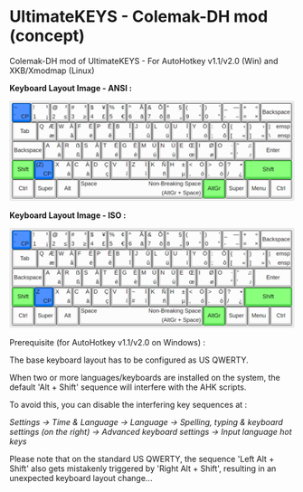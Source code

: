 # UltimateKEYS - Colemak-DH mod (concept)

Colemak-DH mod of UltimateKEYS - For AutoHotkey v1.1/v2.0 (Win) and XKB/Xmodmap (Linux)

**Keyboard Layout Image - ANSI&nbsp;:**

![UltimateKEYS - Colemak-DH ANSI mod - Keyboard Layout Image](UltimateKEYS%20-%20Colemak-DH%20ANSI%20mod%20-%20Keyboard%20Layout%20Image.png)

**Keyboard Layout Image - ISO&nbsp;:**

![UltimateKEYS - Colemak-DH ISO mod - Keyboard Layout Image](UltimateKEYS%20-%20Colemak-DH%20ISO%20mod%20-%20Keyboard%20Layout%20Image.png)

Prerequisite (for AutoHotkey v1.1/v2.0 on Windows)&nbsp;:

The base keyboard layout has to be configured as US QWERTY.

When two or more languages/keyboards are installed on the system, the default 'Alt + Shift' sequence will interfere with the AHK scripts.

To avoid this, you can disable the interfering key sequences at&nbsp;:

*Settings -&gt; Time &amp; Language -&gt; Language -&gt; Spelling, typing &amp; keyboard settings (on the right) -&gt; Advanced keyboard settings -&gt; Input language hot keys*

Please note that on the standard US QWERTY, the sequence 'Left Alt + Shift' also gets mistakenly triggered by 'Right Alt + Shift', resulting in an unexpected keyboard layout change...
